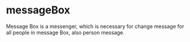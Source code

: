 # messageBox
Message  Box is a messenger, which is necessary for change message for all people in message Box,  also person message.
